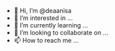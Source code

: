 - 👋 Hi, I’m @deaanisa
- 👀 I’m interested in ...
- 🌱 I’m currently learning ...
- 💞️ I’m looking to collaborate on ...
- 📫 How to reach me ...

<!---
deaanisa/deaanisa is a ✨ special ✨ repository because its `README.md` (this file) appears on your GitHub profile.
You can click the Preview link to take a look at your changes.
--->
